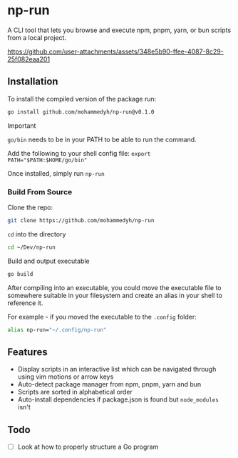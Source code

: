  # np-run

A CLI tool that lets you browse and execute npm, pnpm, yarn, or bun scripts from a local project.

https://github.com/user-attachments/assets/348e5b90-ffee-4087-8c29-25f082eaa201

## Installation

To install the compiled version of the package run:

```sh
go install github.com/mohammedyh/np-run@v0.1.0
```

> [!IMPORTANT]  
> `go/bin` needs to be in your PATH to be able to run the command.
> 
> Add the following to your shell config file: `export PATH="$PATH:$HOME/go/bin"`

Once installed, simply run `np-run`

### Build From Source

Clone the repo:

```sh
git clone https://github.com/mohammedyh/np-run
```

`cd` into the directory

```sh
cd ~/Dev/np-run
```

Build and output executable

```sh
go build
```

After compiling into an executable, you could move the executable file to somewhere suitable in your filesystem and create an alias in your shell to reference it.

For example - if you moved the executable to the `.config` folder:

```sh
alias np-run="~/.config/np-run"
```

## Features

- Display scripts in an interactive list which can be navigated through using vim motions or arrow keys
- Auto-detect package manager from npm, pnpm, yarn and bun
- Scripts are sorted in alphabetical order
- Auto-install dependencies if package.json is found but `node_modules` isn't


## Todo

- [ ] Look at how to properly structure a Go program
